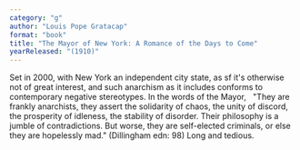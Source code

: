 ```yaml
---
category: "g"
author: "Louis Pope Gratacap"
format: "book"
title: "The Mayor of New York: A Romance of the Days to Come"
yearReleased: "(1910)"
---
```

Set in 2000, with New York an independent city state, as sf it's otherwise not of great interest, and such anarchism as it includes conforms to contemporary negative stereotypes. In the words of the Mayor, 
 
"They are frankly anarchists, they assert the solidarity of chaos, the unity of discord, the prosperity of idleness, the stability of disorder. Their philosophy is a jumble of contradictions. But worse, they are self-elected criminals, or else they are hopelessly mad."
(Dillingham edn: 98)
Long and tedious.

